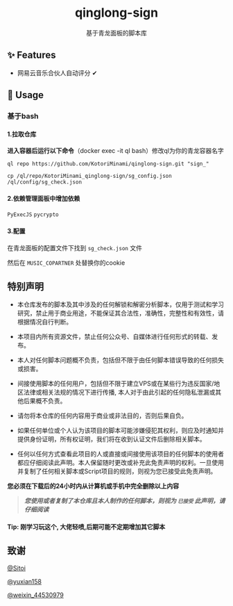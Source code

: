 <h1 align="center">qinglong-sign</h1>

<div align="center">
    基于青龙面板的脚本库
</div>

## ✨ Features

- 网易云音乐合伙人自动评分 ✔

## 🔨 Usage

### 基于bash

#### 1.拉取仓库

**进入容器后运行以下命令**（docker exec -it ql bash）修改ql为你的青龙容器名字

```
ql repo https://github.com/KotoriMinami/qinglong-sign.git "sign_"
```

```
cp /ql/repo/KotoriMinami_qinglong-sign/sg_config.json /ql/config/sg_check.json
```

#### 2.依赖管理面板中增加依赖
`PyExecJS`
`pycrypto`

#### 3.配置

在青龙面板的配置文件下找到 `sg_check.json` 文件

然后在 `MUSIC_COPARTNER` 处替换你的cookie

## 特别声明

- 本仓库发布的脚本及其中涉及的任何解锁和解密分析脚本，仅用于测试和学习研究，禁止用于商业用途，不能保证其合法性，准确性，完整性和有效性，请根据情况自行判断。

- 本项目内所有资源文件，禁止任何公众号、自媒体进行任何形式的转载、发布。

- 本人对任何脚本问题概不负责，包括但不限于由任何脚本错误导致的任何损失或损害。

- 间接使用脚本的任何用户，包括但不限于建立VPS或在某些行为违反国家/地区法律或相关法规的情况下进行传播, 本人对于由此引起的任何隐私泄漏或其他后果概不负责。

- 请勿将本仓库的任何内容用于商业或非法目的，否则后果自负。

- 如果任何单位或个人认为该项目的脚本可能涉嫌侵犯其权利，则应及时通知并提供身份证明，所有权证明，我们将在收到认证文件后删除相关脚本。

- 任何以任何方式查看此项目的人或直接或间接使用该项目的任何脚本的使用者都应仔细阅读此声明。本人保留随时更改或补充此免责声明的权利。一旦使用并复制了任何相关脚本或Script项目的规则，则视为您已接受此免责声明。

**您必须在下载后的24小时内从计算机或手机中完全删除以上内容**

> ***您使用或者复制了本仓库且本人制作的任何脚本，则视为 `已接受` 此声明，请仔细阅读***


#### Tip: 刚学习玩这个, 大佬轻喷,后期可能不定期增加其它脚本

## 致谢

[@Sitoi](https://github.com/Sitoi)

[@yuxian158](https://github.com/yuxian158/)

[@weixin_44530979](https://blog.csdn.net/weixin_44530979)
